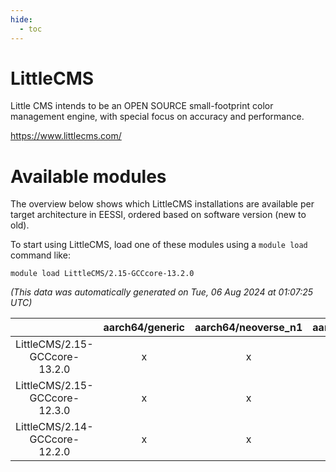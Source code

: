 ```yaml
---
hide:
  - toc
---
```


LittleCMS
=========


Little CMS intends to be an OPEN SOURCE small-footprint color management engine, with special focus on accuracy and performance.

https://www.littlecms.com/
# Available modules


The overview below shows which LittleCMS installations are available per target architecture in EESSI, ordered based on software version (new to old).

To start using LittleCMS, load one of these modules using a `module load` command like:

```shell
module load LittleCMS/2.15-GCCcore-13.2.0
```

*(This data was automatically generated on Tue, 06 Aug 2024 at 01:07:25 UTC)*  

| |aarch64/generic|aarch64/neoverse_n1|aarch64/neoverse_v1|x86_64/generic|x86_64/amd/zen2|x86_64/amd/zen3|x86_64/amd/zen4|x86_64/intel/haswell|x86_64/intel/skylake_avx512|
| :---: | :---: | :---: | :---: | :---: | :---: | :---: | :---: | :---: | :---: |
|LittleCMS/2.15-GCCcore-13.2.0|x|x|x|x|x|x|x|x|x|
|LittleCMS/2.15-GCCcore-12.3.0|x|x|x|x|x|x|x|x|x|
|LittleCMS/2.14-GCCcore-12.2.0|x|x|x|x|x|x|-|x|x|
